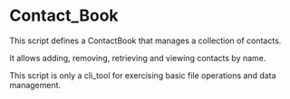 # Contact_Book

This script defines a ContactBook that manages a collection of contacts.

It allows adding, removing, retrieving and viewing contacts by name.

This script is only a cli_tool for exercising basic file operations and data management.
